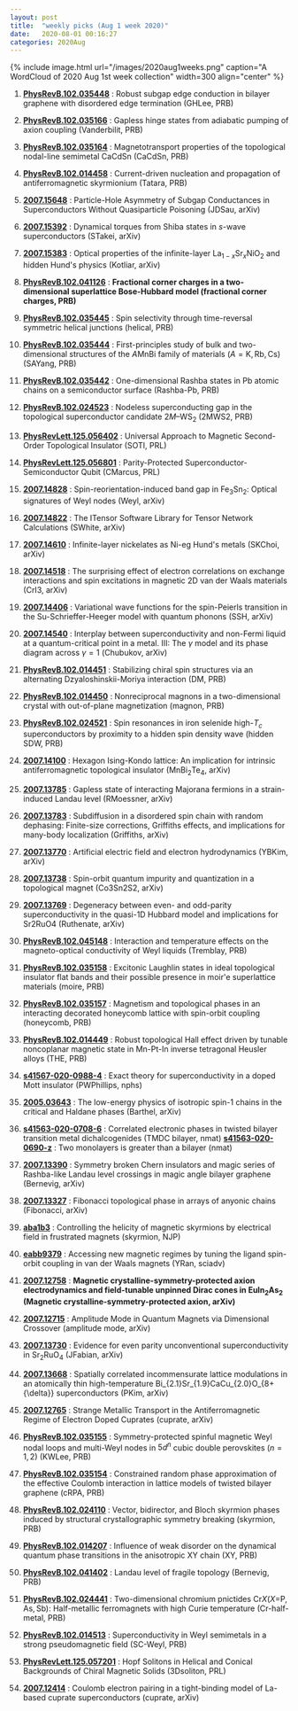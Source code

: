 ```yaml
---
layout: post
title:  "weekly picks (Aug 1 week 2020)"
date:   2020-08-01 00:16:27
categories: 2020Aug
---
```


{% include image.html url="/images/2020aug1weeks.png" caption="A WordCloud of 2020 Aug 1st week collection" width=300 align="center" %}






1. **[PhysRevB.102.035448](https://link.aps.org/doi/10.1103/PhysRevB.102.035448)** : Robust subgap edge conduction in bilayer graphene with disordered edge termination (GHLee, PRB)

1. **[PhysRevB.102.035166](https://link.aps.org/doi/10.1103/PhysRevB.102.035166)** : Gapless hinge states from adiabatic pumping of axion coupling (Vanderbilit, PRB)

1. **[PhysRevB.102.035164](https://link.aps.org/doi/10.1103/PhysRevB.102.035164)** : Magnetotransport properties of the topological nodal-line semimetal CaCdSn (CaCdSn, PRB)

1. **[PhysRevB.102.014458](https://link.aps.org/doi/10.1103/PhysRevB.102.014458)** : Current-driven nucleation and propagation of antiferromagnetic skyrmionium (Tatara, PRB)


1. **[2007.15648](http://arxiv.org/abs/2007.15648)** : Particle-Hole Asymmetry of Subgap Conductances in Superconductors Without Quasiparticle Poisoning (JDSau, arXiv)

1. **[2007.15392](http://arxiv.org/abs/2007.15392)** : Dynamical torques from Shiba states in $s$-wave superconductors (STakei, arXiv)

1. **[2007.15383](http://arxiv.org/abs/2007.15383)** : Optical properties of the infinite-layer La$_{1-x}$Sr$_{x}$NiO$_{2}$ and hidden Hund's physics (Kotliar, arXiv)

1. **[PhysRevB.102.041126](https://link.aps.org/doi/10.1103/PhysRevB.102.041126)** : **Fractional corner charges in a two-dimensional superlattice Bose-Hubbard model (fractional corner charges, PRB)**

1. **[PhysRevB.102.035445](https://link.aps.org/doi/10.1103/PhysRevB.102.035445)** : Spin selectivity through time-reversal symmetric helical junctions (helical, PRB)

1. **[PhysRevB.102.035444](https://link.aps.org/doi/10.1103/PhysRevB.102.035444)** : First-principles study of bulk and two-dimensional structures of the $A\mathrm{MnBi}$ family of materials $(A=\mathrm{K},\mathrm{Rb},\mathrm{Cs})$ (SAYang, PRB)

1. **[PhysRevB.102.035442](https://link.aps.org/doi/10.1103/PhysRevB.102.035442)** : One-dimensional Rashba states in Pb atomic chains on a semiconductor surface (Rashba-Pb, PRB)

1. **[PhysRevB.102.024523](https://link.aps.org/doi/10.1103/PhysRevB.102.024523)** : Nodeless superconducting gap in the topological superconductor candidate $2M\text{--}\mathrm{WS}{}_{2}$ (2MWS2, PRB)

1. **[PhysRevLett.125.056402](https://link.aps.org/doi/10.1103/PhysRevLett.125.056402)** : Universal Approach to Magnetic Second-Order Topological Insulator (SOTI, PRL)

1. **[PhysRevLett.125.056801](https://link.aps.org/doi/10.1103/PhysRevLett.125.056801)** : Parity-Protected Superconductor-Semiconductor Qubit (CMarcus, PRL)


1. **[2007.14828](http://arxiv.org/abs/2007.14828)** : Spin-reorientation-induced band gap in Fe$_3$Sn$_2$: Optical signatures of Weyl nodes (Weyl, arXiv)

1. **[2007.14822](http://arxiv.org/abs/2007.14822)** : The ITensor Software Library for Tensor Network Calculations (SWhite, arXiv)

1. **[2007.14610](http://arxiv.org/abs/2007.14610)** : Infinite-layer nickelates as Ni-eg Hund's metals (SKChoi, arXiv)

1. **[2007.14518](http://arxiv.org/abs/2007.14518)** : The surprising effect of electron correlations on exchange interactions and spin excitations in magnetic 2D van der Waals materials (CrI3, arXiv)

1. **[2007.14406](http://arxiv.org/abs/2007.14406)** : Variational wave functions for the spin-Peierls transition in the Su-Schrieffer-Heeger model with quantum phonons (SSH, arXiv)

1. **[2007.14540](http://arxiv.org/abs/2007.14540)** : Interplay between superconductivity and non-Fermi liquid at a quantum-critical point in a metal. III: The $\gamma$ model and its phase diagram across $\gamma = 1$ (Chubukov, arXiv)

1. **[PhysRevB.102.014451](https://link.aps.org/doi/10.1103/PhysRevB.102.014451)** : Stabilizing chiral spin structures via an alternating Dzyaloshinskii-Moriya interaction (DM, PRB)

1. **[PhysRevB.102.014450](https://link.aps.org/doi/10.1103/PhysRevB.102.014450)** : Nonreciprocal magnons in a two-dimensional crystal with out-of-plane magnetization (magnon, PRB)

1. **[PhysRevB.102.024521](https://link.aps.org/doi/10.1103/PhysRevB.102.024521)** : Spin resonances in iron selenide high-${T}_{c}$ superconductors by proximity to a hidden spin density wave (hidden SDW, PRB)


1. **[2007.14100](http://arxiv.org/abs/2007.14100)** : Hexagon Ising-Kondo lattice: An implication for intrinsic antiferromagnetic topological insulator (MnBi$_2$Te$_4$, arXiv)

1. **[2007.13785](http://arxiv.org/abs/2007.13785)** : Gapless state of interacting Majorana fermions in a strain-induced Landau level (RMoessner, arXiv)

1. **[2007.13783](http://arxiv.org/abs/2007.13783)** : Subdiffusion in a disordered spin chain with random dephasing: Finite-size corrections, Griffiths effects, and implications for many-body localization (Griffiths, arXiv)

1. **[2007.13770](http://arxiv.org/abs/2007.13770)** : Artificial electric field and electron hydrodynamics (YBKim, arXiv)

1. **[2007.13738](http://arxiv.org/abs/2007.13738)** : Spin-orbit quantum impurity and quantization in a topological magnet (Co3Sn2S2, arXiv)

1. **[2007.13769](http://arxiv.org/abs/2007.13769)** : Degeneracy between even- and odd-parity superconductivity in the quasi-1D Hubbard model and implications for Sr2RuO4 (Ruthenate, arXiv)

1. **[PhysRevB.102.045148](https://link.aps.org/doi/10.1103/PhysRevB.102.045148)** : Interaction and temperature effects on the magneto-optical conductivity of Weyl liquids (Tremblay, PRB)

1. **[PhysRevB.102.035158](https://link.aps.org/doi/10.1103/PhysRevB.102.035158)** : Excitonic Laughlin states in ideal topological insulator flat bands and their possible presence in moir\'e superlattice materials (moire, PRB)

1. **[PhysRevB.102.035157](https://link.aps.org/doi/10.1103/PhysRevB.102.035157)** : Magnetism and topological phases in an interacting decorated honeycomb lattice with spin-orbit coupling (honeycomb, PRB)

1. **[PhysRevB.102.014449](https://link.aps.org/doi/10.1103/PhysRevB.102.014449)** : Robust topological Hall effect driven by tunable noncoplanar magnetic state in Mn-Pt-In inverse tetragonal Heusler alloys (THE, PRB)

1. **[s41567-020-0988-4](https://www.nature.com/articles/s41567-020-0988-4)** : Exact theory for superconductivity in a doped Mott insulator (PWPhillips, nphs)


1. **[2005.03643](http://arxiv.org/abs/2005.03643)** : The low-energy physics of isotropic spin-1 chains in the critical and Haldane phases (Barthel, arXiv)

1. **[s41563-020-0708-6](http://www.nature.com/articles/s41563-020-0708-6)** : Correlated electronic phases in twisted bilayer transition metal dichalcogenides (TMDC bilayer, nmat)
**[s41563-020-0690-z](http://www.nature.com/articles/s41563-020-0690-z)** : Two monolayers is greater than a bilayer (nmat)

1. **[2007.13390](http://arxiv.org/abs/2007.13390)** : Symmetry broken Chern insulators and magic series of Rashba-like Landau level crossings in magic angle bilayer graphene (Bernevig, arXiv)

1. **[2007.13327](http://arxiv.org/abs/2007.13327)** : Fibonacci topological phase in arrays of anyonic chains (Fibonacci, arXiv)

1. **[aba1b3](http://iopscience.iop.org/10.1088/1367-2630/aba1b3)** : Controlling the helicity of magnetic skyrmions by electrical field in frustrated magnets (skyrmion, NJP)

1. **[eabb9379](https://advances.sciencemag.org/content/6/30/eabb9379)** : Accessing new magnetic regimes by tuning the ligand spin-orbit coupling in van der Waals magnets (YRan, sciadv)

1. **[2007.12758](http://arxiv.org/abs/2007.12758)** : **Magnetic crystalline-symmetry-protected axion electrodynamics and field-tunable unpinned Dirac cones in EuIn$_2$As$_2$ (Magnetic crystalline-symmetry-protected axion, arXiv)**

1. **[2007.12715](http://arxiv.org/abs/2007.12715)** : Amplitude Mode in Quantum Magnets via Dimensional Crossover (amplitude mode, arXiv)

1. **[2007.13730](http://arxiv.org/abs/2007.13730)** : Evidence for even parity unconventional superconductivity in Sr$_2$RuO$_4$ (JFabian, arXiv)

1. **[2007.13668](http://arxiv.org/abs/2007.13668)** : Spatially correlated incommensurate lattice modulations in an atomically thin high-temperature Bi_{2.1}Sr_{1.9}CaCu_{2.0}O_{8+{\delta}} superconductors (PKim, arXiv)

1. **[2007.12765](http://arxiv.org/abs/2007.12765)** : Strange Metallic Transport in the Antiferromagnetic Regime of Electron Doped Cuprates (cuprate, arXiv)

1. **[PhysRevB.102.035155](https://link.aps.org/doi/10.1103/PhysRevB.102.035155)** : Symmetry-protected spinful magnetic Weyl nodal loops and multi-Weyl nodes in $5{d}^{n}$ cubic double perovskites $(n=1,2)$ (KWLee, PRB)

1. **[PhysRevB.102.035154](https://link.aps.org/doi/10.1103/PhysRevB.102.035154)** : Constrained random phase approximation of the effective Coulomb interaction in lattice models of twisted bilayer graphene (cRPA, PRB)

1. **[PhysRevB.102.024110](https://link.aps.org/doi/10.1103/PhysRevB.102.024110)** : Vector, bidirector, and Bloch skyrmion phases induced by structural crystallographic symmetry breaking (skyrmion, PRB)

1. **[PhysRevB.102.014207](https://link.aps.org/doi/10.1103/PhysRevB.102.014207)** : Influence of weak disorder on the dynamical quantum phase transitions in the anisotropic XY chain (XY, PRB)

1. **[PhysRevB.102.041402](https://link.aps.org/doi/10.1103/PhysRevB.102.041402)** : Landau level of fragile topology (Bernevig, PRB)

1. **[PhysRevB.102.024441](https://link.aps.org/doi/10.1103/PhysRevB.102.024441)** : Two-dimensional chromium pnictides $\mathrm{Cr}X (X\text{=P},\mathrm{As},\mathrm{Sb})$: Half-metallic ferromagnets with high Curie temperature (Cr-half-metal, PRB)

1. **[PhysRevB.102.014513](https://link.aps.org/doi/10.1103/PhysRevB.102.014513)** : Superconductivity in Weyl semimetals in a strong pseudomagnetic field (SC-Weyl, PRB)

1. **[PhysRevLett.125.057201](https://link.aps.org/doi/10.1103/PhysRevLett.125.057201)** : Hopf Solitons in Helical and Conical Backgrounds of Chiral Magnetic Solids (3Dsoliton, PRL)


1. **[2007.12414](http://arxiv.org/abs/2007.12414)** : Coulomb electron pairing in a tight-binding model of La-based cuprate superconductors (cuprate, arXiv)

